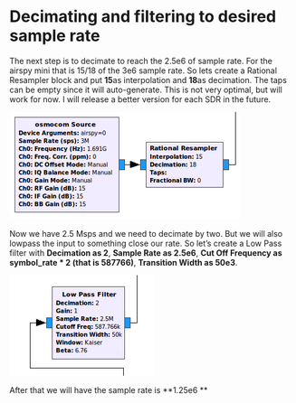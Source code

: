 # Decimating and filtering to desired sample rate

The next step is to decimate to reach the 2.5e6 of sample rate. For the airspy mini that is 15/18 of the 3e6 sample rate. So lets create a Rational Resampler block and put **15**as interpolation and **18**as decimation. The taps can be empty since it will auto-generate. This is not very optimal, but will work for now. I will release a better version for each SDR in the future.

![](/assets/resampler.png)

Now we have 2.5 Msps and we need to decimate by two. But we will also lowpass the input to something close our rate. So let’s create a Low Pass filter with **Decimation as 2**, **Sample Rate as 2.5e6**, **Cut Off Frequency as symbol\_rate \* 2 \(that is 587766\)**, **Transition Width as 50e3**.

![](/assets/decimation.png)

After that we will have the sample rate is **1.25e6 **

